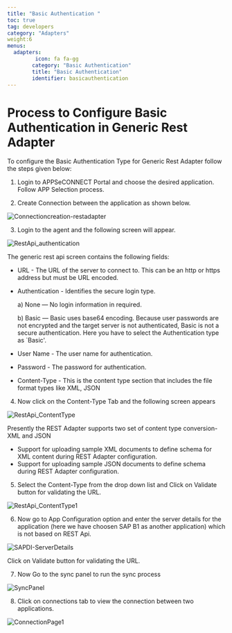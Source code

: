 ```yaml
---
title: "Basic Authentication "
toc: true
tag: developers
category: "Adapters"
weight:6
menus: 
  adapters:
         icon: fa fa-gg
        category: "Basic Authentication"
        title: "Basic Authentication"
        identifier: basicauthentication
---
```

# Process to Configure Basic Authentication in Generic Rest Adapter
To configure the Basic Authentication Type for Generic Rest Adapter follow the steps given below:

1. Login to APPSeCONNECT Portal and choose the desired application. Follow APP Selection process.

2. Create Connection between the application  as shown below. 

![Connectioncreation-restadapter](/staticfiles/root/media/Connectioncreation-restadapter.PNG)

3. Login to the agent and the following screen will appear. 

![RestApi_authentication](/staticfiles/root/media/RestApi_authentication.PNG)

The generic rest api screen contains the following fields:

* URL - The URL of the server to connect to. This can be an http or https address but must be URL encoded.
* Authentication - Identifies the secure login type. 

  a) None — No login information in required.

  b) Basic — Basic uses base64 encoding. Because user passwords are not encrypted and the target server is not authenticated, Basic is not a secure authentication.
  Here you have to select the Authentication type as `Basic'.

* User Name - The user name for authentication.
* Password -  The password for authentication.
* Content-Type - This is the content type section that includes the file format types like XML, JSON

4. Now click on the Content-Type Tab and the following screen appears

![RestApi_ContentType](/staticfiles/root/media/RestApi_ContentType.PNG)


Presently the REST Adapter supports two set of content type conversion- XML and JSON

* Support for uploading sample XML documents to define schema for XML content during REST Adapter configuration.
* Support for uploading sample JSON documents to define schema during REST Adapter configuration.


5. Select the Content-Type from the drop down list and Click on Validate button for validating the URL.

![RestApi_ContentType1](/staticfiles/root/media/RestApi_ContentType1.PNG)

6. Now go to App Configuration option and enter the server details for the application (here we have choosen
SAP B1 as another application) which is not based on REST Api.

![SAPDI-ServerDetails](/staticfiles/root/media/SAPDI-ServerDetails.PNG)
 
Click on Validate button for validating the URL.

7. Now Go to the sync panel to run the sync process

![SyncPanel](/staticfiles/root/media/SyncPanel.PNG)

8. Click on connections tab to view the connection between two applications. 

![ConnectionPage1](/staticfiles/root/media/ConnectionPage1.PNG)





